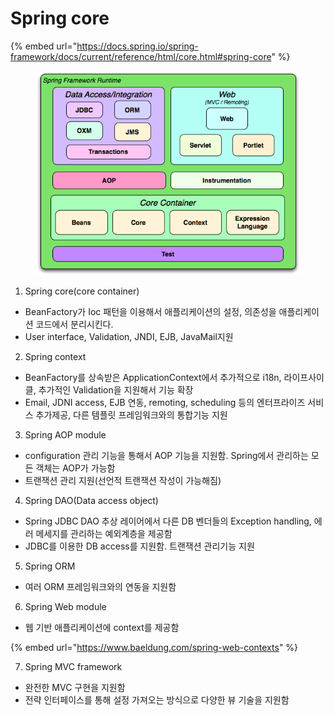 # Spring core

{% embed url="https://docs.spring.io/spring-framework/docs/current/reference/html/core.html#spring-core" %}

<figure><img src="../../.gitbook/assets/spring-overview.png" alt=""><figcaption></figcaption></figure>

1. Spring core(core container)

* BeanFactory가 Ioc 패턴을 이용해서 애플리케이션의 설정, 의존성을 애플리케이션 코드에서 분리시킨다.&#x20;
* User interface, Validation, JNDI, EJB, JavaMail지원

2. Spring context

* BeanFactory를 상속받은 ApplicationContext에서 추가적으로 i18n, 라이프사이클, 추가적인 Validation을 지원해서 기능 확장
* Email, JDNI access, EJB 연동, remoting, scheduling 등의 엔터프라이즈 서비스 추가제공, 다른 템플릿 프레임워크와의 통합기능 지원



3. Spring AOP module

* configuration 관리 기능을 통해서 AOP 기능을 지원함. Spring에서 관리하는 모든 객체는 AOP가 가능함
* 트랜잭션 관리 지원(선언적 트랜잭션 작성이 가능해짐)

4. Spring DAO(Data access object)

* Spring JDBC DAO 추상 레이어에서 다른 DB 벤더들의 Exception handling, 에러 메세지를 관리하는 예외계층을 제공함
* JDBC를 이용한 DB access를 지원함. 트랜잭션 관리기능 지원

5. Spring ORM

* 여러 ORM 프레임워크와의 연동을 지원함

6. Spring Web module

* 웹 기반 애플리케이션에 context를 제공함

{% embed url="https://www.baeldung.com/spring-web-contexts" %}

7. Spring MVC framework

* 완전한 MVC 구현을 지원함
* 전략 인터페이스를 통해 설정 가져오는 방식으로 다양한 뷰 기술을 지원함
